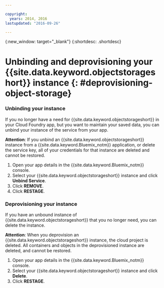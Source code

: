 ```yaml
---

copyright:
  years: 2014, 2016
lastupdated: "2016-09-26"

---
```

{:new_window: target="_blank"}
{:shortdesc: .shortdesc}

# Unbinding and deprovisioning your  {{site.data.keyword.objectstorageshort}} instance {: #deprovisioning-object-storage}



### Unbinding your instance
If you no longer have a need for {{site.data.keyword.objectstorageshort}} in your Cloud Foundry app, but you want to maintain your saved data, you can unbind your instance of the service from your app.

**Attention**: If you unbind an {{site.data.keyword.objectstorageshort}} instance from a {{site.data.keyword.Bluemix_notm}} application, or delete the service key, all of your credentials for that instance are deleted and cannot be restored.

1. Open your app details in the {{site.data.keyword.Bluemix_notm}} console.
2. Select your {{site.data.keyword.objectstorageshort}} instance and click **Unbind Service**.
3. Click **REMOVE**.
4. Click **RESTAGE**.



### Deprovisioning your instance

If you have an unbound instance of {{site.data.keyword.objectstorageshort}} that you no longer need, you can delete the instance.

**Attention**: When you deprovision an {{site.data.keyword.objectstorageshort}}  instance, the cloud project is deleted. All containers and objects in the deprovisioned instance are deleted, and cannot be restored.

1. Open your app details in the {{site.data.keyword.Bluemix_notm}} console.
2. Select your {{site.data.keyword.objectstorageshort}} instance and click **Delete**.
3. Click **RESTAGE**.
